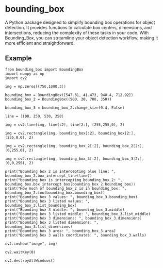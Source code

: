 # bounding_box

A Python package designed to simplify bounding box operations for object detection. It provides functions to calculate box centers, dimensions, and intersections, reducing the complexity of these tasks in your code. With Bounding_Box, you can streamline your object detection workflow, making it more efficient and straightforward.

## Example

```
from bounding_box import BoundingBox
import numpy as np
import cv2

img = np.zeros((750,1000,3))

bounding_box = BoundingBox([547.31, 41.473, 940.4, 712.92])
bounding_box_2 = BoundingBox((500, 20, 700, 350))

bounding_box_3 = bounding_box_2.change_size(0.4, False)

line = (100, 250, 530, 250)

img = cv2.line(img, line[:2], line[2:], (255,255,0), 2)

img = cv2.rectangle(img, bounding_box[:2], bounding_box[2:], (255,0,0), 2)

img = cv2.rectangle(img, bounding_box_2[:2], bounding_box_2[2:], (0,255,0), 2)

img = cv2.rectangle(img, bounding_box_3[:2], bounding_box_3[2:], (0,0,255), 2)

print("Bounding box 2 is intercepting blue line: ", bounding_box_2.box_intercept_line(line))
print("bounding box is intercepting bounding_box_2: ", bounding_box.box_intercept_box(bounding_box_2.bounding_box))
print("How much of bounding_box_2 is in bounding_box: ", bounding_box_2.iou(bounding_box.bounding_box))
print("Bounding box 3 values: ", bounding_box_3.bounding_box)
print("Bounding box 3 listed values: ", bounding_box_3.list_bounding_box)
print("Bounding box 3 middle: ", bounding_box_3.middle)
print("Bounding box 3 listed middle: ", bounding_box_3.list_middle)
print("Bounding box 3 dimensions: ", bounding_box_3.dimensions)
print("Bounding box 3 listed dimensions: ", bounding_box_3.list_dimensions)
print("Bounding box 3 area: ", bounding_box_3.area)
print("Bounding box 3 walls coordinates: ", bounding_box_3.walls)

cv2.imshow("image", img)
  
cv2.waitKey(0)

cv2.destroyAllWindows()
```